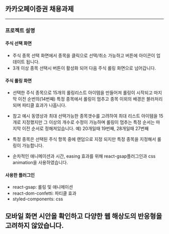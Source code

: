 ## 카카오페이증권 채용과제 

---
### 프로젝트 설명

#### 주식 선택 화면
- 주식 종목 선택 화면에서 종목을 클릭으로 선택/취소 가능하고 버튼에 아이콘이 업데이트 됩니다.
- 3개 이상 종목 선택시 버튼이 활성화 되어 다음 주식 롤링 화면으로 넘어갑니다. 

#### 주식 롤링 화면
- 선택한 주식 종목으로 15개의 롤링리스트 아이템을 만들어져 롤링이 시작되고 
마지막 이전 순번의(14번째) 특정 종목에서 롤링이 멈추고 종목 이외의 배경은 블러처리 되며 파티클 효과가 나옵니다.

- 참고 예시 동영상과 최대 선택가능한 종목갯수를 고려하여 최대 리스트 아이템을 15개로 지정했지만 
그 이상의 개수로 수정이 가능하며 롤링이 멈추는 특정 순서는 마지막 이전 순서로 정해져있습니다. 
예) 20개일때 19번째, 28개일때 27번째

- 특정 종목은 선택된 주식 항목 중에 랜덤으로 지정 되지만 특정 종목을 지정해서 롤링이 가능합니다.

- 순차적인 애니메이션과 시간, easing 효과를 위해 react-gsap플러그인과 css animation을 사용하였습니다. 

#### 사용한 플러그인 
- react-gsap: 롤링 및 애니메이션
- react-dom-confetti: 파티클 효과
- styled-components: css


## 모바일 화면 시안을 확인하고 다양한 웹 해상도의 반응형을 고려하지 않았습니다. 

